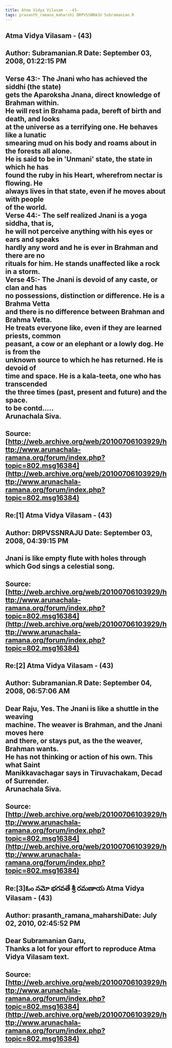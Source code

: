 ```yaml
--- 
title: Atma Vidya Vilasam - -43-   
tags: prasanth_ramana_maharshi DRPVSSNRAJU Subramanian.R  
---  
```

## Atma Vidya Vilasam - (43)  
Author: Subramanian.R       Date: September 03, 2008, 01:22:15 PM  
---  
Verse 43:- The Jnani who has achieved the siddhi (the state)   
gets the Aparoksha Jnana, direct knowledge of Brahman within.   
He will rest in Brahama pada, bereft of birth and death, and looks   
at the universe as a terrifying one. He behaves like a lunatic   
smearing mud on his body and roams about in the forests all alone.   
He is said to be in 'Unmani' state, the state in which he has   
found the ruby in his Heart, wherefrom nectar is flowing. He   
always lives in that state, even if he moves about with people   
of the world.   
Verse 44:- The self realized Jnani is a yoga siddha, that is,   
he will not perceive anything with his eyes or ears and speaks   
hardly any word and he is ever in Brahman and there are no   
rituals for him. He stands unaffected like a rock in a storm.   
Verse 45:- The Jnani is devoid of any caste, or clan and has   
no possessions, distinction or difference. He is a Brahma Vetta   
and there is no difference between Brahman and Brahma Vetta.   
He treats everyone like, even if they are learned priests, common   
peasant, a cow or an elephant or a lowly dog. He is from the   
unknown source to which he has returned. He is devoid of   
time and space. He is a kala-teeta, one who has transcended   
the three times (past, present and future) and the space.   
to be contd.....   
Arunachala Siva.
 ---  
Source:[http://web.archive.org/web/20100706103929/http://www.arunachala-ramana.org/forum/index.php?topic=802.msg16384](http://web.archive.org/web/20100706103929/http://www.arunachala-ramana.org/forum/index.php?topic=802.msg16384)   
---  

## Re:[1] Atma Vidya Vilasam - (43)  
Author: DRPVSSNRAJU         Date: September 03, 2008, 04:39:15 PM  
---  
Jnani is like empty flute with holes through which God sings a celestial song.
 ---  
Source:[http://web.archive.org/web/20100706103929/http://www.arunachala-ramana.org/forum/index.php?topic=802.msg16384](http://web.archive.org/web/20100706103929/http://www.arunachala-ramana.org/forum/index.php?topic=802.msg16384)   
---  

## Re:[2] Atma Vidya Vilasam - (43)  
Author: Subramanian.R       Date: September 04, 2008, 06:57:06 AM  
---  
Dear Raju, Yes. The Jnani is like a shuttle in the weaving   
machine. The weaver is Brahman, and the Jnani moves here   
and there, or stays put, as the the weaver, Brahman wants.   
He has not thinking or action of his own. This what Saint   
Manikkavachagar says in Tiruvachakam, Decad of Surrender.   
Arunachala Siva.
 ---  
Source:[http://web.archive.org/web/20100706103929/http://www.arunachala-ramana.org/forum/index.php?topic=802.msg16384](http://web.archive.org/web/20100706103929/http://www.arunachala-ramana.org/forum/index.php?topic=802.msg16384)   
---  

## Re:[3]ఓం నమో భగవతే శ్రీ రమణాయ  Atma Vidya Vilasam - (43)  
Author: prasanth_ramana_maharshiDate: July 02, 2010, 02:45:52 PM  
---  
Dear Subramanian Garu,   
Thanks a lot for your effort to reproduce Atma Vidya Vilasam text.
 ---  
Source:[http://web.archive.org/web/20100706103929/http://www.arunachala-ramana.org/forum/index.php?topic=802.msg16384](http://web.archive.org/web/20100706103929/http://www.arunachala-ramana.org/forum/index.php?topic=802.msg16384)   
---  

